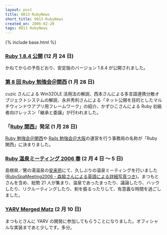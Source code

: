 ```yaml
---
layout: post
title: 0013-RubyNews
short_title: 0013-RubyNews
created_on: 2006-02-20
tags: 0013 RubyNews
---
```

{% include base.html %}


### [Ruby 1.8.4 公開](http://www.ruby-lang.org/ja/20051224.html) (12 月 24 日)

かねてからの予告どおり、安定版のバージョン 1.8.4 が公開されました。

### [第 8 回 Ruby 勉強会＠関西](http://jp.rubyist.net/?KansaiWorkshop8) (1 月 28 日)

cuzic さんによる Win32OLE 活用法の解説、西本さんによる多言語連携分散オブジェクトシステムの解説、永井秀利さんによる「ネット公開を目的としたマルチウィンドウアプリ用フレームワーク」の紹介、かずひこさんによる Ruby 初級者向けレッスン「継承と委譲」が行われました。

### 「[Ruby 関西](http://jp.rubyist.net/?RubyKansai)」発足 (1 月 28 日)

[Ruby 勉強会＠関西](http://jp.rubyist.net/?KansaiWorkshop)や [Rails 勉強会＠大阪](http://wiki.fdiary.net/rails/?RailsMeetingOsaka)の運営を行う事務局の名称が「Ruby 関西」に決まりました。

### [Ruby 温泉ミーティング 2006 春](http://blade.nagaokaut.ac.jp/cgi-bin/scat.rb/ruby/ruby-list/41737) (2 月 4 日 〜 5 日)

島根県／鷺の湯温泉の[安来苑](http://yasugien.hp.infoseek.co.jp/)にて、久しぶりの温泉ミーティングを行いました ([RubySpaMeeting2006 - 森脇さんによる英語による詳細写真つき](http://redhanded.hobix.com/cult/rubyspameeting2006.html))。まつもとさんを含め、総勢 21 人が集まり、温泉であったまったり、議論したり、ハックしたり、リクルーティングしたり、剣を振るったりして、有意義な時間を過ごしました。

### [YARV Merged Matz](http://redhanded.hobix.com/cult/yarvMergedMatz.html) (2 月 10 日)

まつもとさんに YARV の開発に参加してもらうことになりました。オフィシャルな実装まであと少しです。多分。


